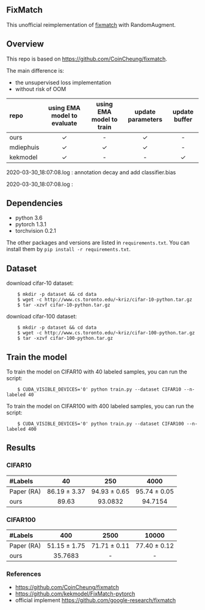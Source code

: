 
## FixMatch

This unofficial reimplementation of [fixmatch](https://arxiv.org/abs/2001.07685) with RandomAugment. 

## Overview
This repo is based on https://github.com/CoinCheung/fixmatch.

The main difference is:
- the unsupervised loss implementation
- without risk of OOM


|repo|using EMA model to evaluate|using EMA model to train|update parameters|update buffer|
|:---|:---:|:---:|:---:|:---:|
|ours| &check;|-| &check;|-|
|mdiephuis| &check;| &check;| &check;|-|
|kekmodel| &check;|-|-| &check;|


2020-03-30_18:07:08.log : annotation decay and add  classifier.bias

2020-03-30_18:07:08.log : 

## Dependencies

- python 3.6
- pytorch 1.3.1
- torchvision 0.2.1

The other packages and versions are listed in ```requirements.txt```. 
You can install them by ```pip install -r requirements.txt```.


## Dataset
download cifar-10 dataset: 
```
    $ mkdir -p dataset && cd data
    $ wget -c http://www.cs.toronto.edu/~kriz/cifar-10-python.tar.gz
    $ tar -xzvf cifar-10-python.tar.gz
```

download cifar-100 dataset: 
```
    $ mkdir -p dataset && cd data
    $ wget -c http://www.cs.toronto.edu/~kriz/cifar-100-python.tar.gz
    $ tar -xzvf cifar-100-python.tar.gz
```

## Train the model

To train the model on CIFAR10 with 40 labeled samples, you can run the script: 
```
    $ CUDA_VISIBLE_DEVICES='0' python train.py --dataset CIFAR10 --n-labeled 40 
```
To train the model on CIFAR100 with 400 labeled samples, you can run the script: 
```
    $ CUDA_VISIBLE_DEVICES='0' python train.py --dataset CIFAR100 --n-labeled 400 
```


## Results


### CIFAR10
| #Labels | 40 | 250 | 4000 |
|:---|:---:|:---:|:---:|
|Paper (RA) | 86.19 ± 3.37 | 94.93 ± 0.65 | 95.74 ± 0.05 |
|ours| 89.63 | 93.0832 |94.7154|

### CIFAR100
| #Labels | 400 | 2500 | 10000 |
|:---|:---:|:---:|:---:|
|Paper (RA) | 51.15 ± 1.75 | 71.71 ± 0.11 | 77.40 ± 0.12 |
|ours | 35.7683 | - | - |


### References
- https://github.com/CoinCheung/fixmatch
- https://github.com/kekmodel/FixMatch-pytorch
- official implement https://github.com/google-research/fixmatch
